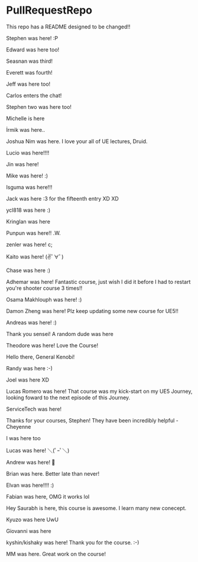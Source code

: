 # PullRequestRepo
This repo has a README designed to be changed!!

Stephen was here! :P

Edward was here too!

Seasnan was third!

Everett was fourth!

Jeff was here too!  

Carlos enters the chat!

Stephen two was here too!

Michelle is here

İrmik was here..

Joshua Nim was here. I love your all of UE lectures, Druid.

Lucio was here!!!!

Jin was here!

Mike was here! :)

Isguma was here!!!

Jack was here :3 for the fifteenth entry XD XD

ycl818 was here :)

Kringlan was here

Punpun was here!! .W.

zenler was here! c;

Kaito was here! (✌ﾟ∀ﾟ)

Chase was here :)

Adhemar was here! Fantastic course, just wish I did it before I had to restart you're shooter course 3 times!! 

Osama Makhlouph was here! :)

Damon Zheng was here! Plz keep updating some new course for UE5!!

Andreas was here! :)

Thank you sensei! A random dude was here

Theodore was here! Love the Course!

Hello there, General Kenobi!

Randy was here :-)

Joel was here XD

Lucas Romero was here! That course was my kick-start on my UE5 Journey, looking foward to the next episode of this Journey.

ServiceTech was here!

Thanks for your courses, Stephen! They have been incredibly helpful -Cheyenne

I was here too

Lucas was here! ＼(ﾟｰﾟ＼)

Andrew was here! 👋 

Brian was here. Better late than never!

Elvan was here!!!! :)

Fabian was here, OMG it works lol

Hey Saurabh is here, this course is awesome. I learn many new conecept.

Kyuzo was here UwU

Giovanni was here

kyshin/kishaky was here! Thank you for the course. :-)

MM was here. Great work on the course!

